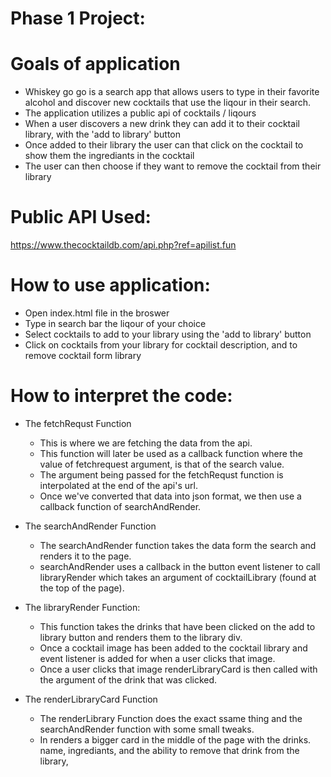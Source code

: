 # Phase 1 Project: 

# Goals of application 

* Whiskey go go is a search app that allows users to type in their favorite alcohol and discover new cocktails that use the liqour in their search. 
* The application utilizes a public api of cocktails / liqours 
* When a user discovers a new drink they can add it to their cocktail library, with the 'add to library' button
* Once added to their library the user can that click on the cocktail to show them the ingrediants in the cocktail 
* The user can then choose if they want to remove the cocktail from their library

# Public API Used: 

https://www.thecocktaildb.com/api.php?ref=apilist.fun


# How to use application:

* Open index.html file in the broswer 
* Type in search bar the liqour of your choice 
* Select cocktails to add to your library using the 'add to library' button
*  Click on cocktails from your library for cocktail description, and to remove cocktail form library 

# How to interpret the code:

* The fetchRequst Function 

    - This is where we are fetching the data from the api. 
    - This function will later be used as a callback function where the value of fetchrequest argument, is that of the search value. 
    - The argument being passed for the fetchRequst function is interpolated at the end of the api's url. 
    - Once we've converted that data into json format, we then use a callback function of searchAndRender.

* The searchAndRender Function 

    - The searchAndRender function takes the data form the search and renders it to the page.
    - searchAndRender uses a callback in the button event listener to call libraryRender which takes an argument of cocktailLibrary (found at the top of the page).

* The libraryRender Function: 
    - This function takes the drinks that have been clicked on the add to library button and renders them to the library div.
    - Once a cocktail image has been added to the cocktail library and event listener is added for when a user clicks that image. 
    - Once a user clicks that image renderLibraryCard is then called with the argument of the drink that was clicked. 

* The renderLibraryCard Function 
    - The renderLibrary Function does the exact ssame thing and the searchAndRender function with some small tweaks.
    - In renders a bigger card in the middle of the page with the drinks. name, ingrediants, and the ability to remove that drink from the library, 

    
    

